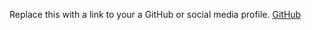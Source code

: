 Replace this with a link to your a GitHub or social media profile.
[GitHub](https://aswathyyus/markdown-portfolio)
